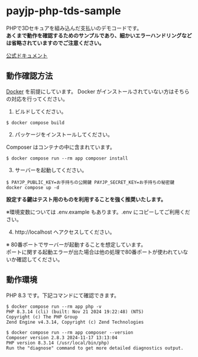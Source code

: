# payjp-php-tds-sample

PHPで3Dセキュアを組み込んだ支払いのデモコードです。  
**あくまで動作を確認するためのサンプルであり、細かいエラーハンドリングなどは省略されていますのでご注意ください。**  

[公式ドキュメント](https://pay.jp/docs/guideline-payjp-three-d-secure)


## 動作確認方法

[Docker](https://www.docker.com/ja-jp/) を前提にしています。
Docker がインストールされていない方はそちらの対応を行ってください。

1. ビルドしてください。

```shell
$ docker compose build
```

2. パッケージをインストールしてください。

Composer はコンテナの中に含まれています。

```shell
$ docker compose run --rm app composer install
```

3. サーバーを起動してください。

```shell
$ PAYJP_PUBLIC_KEY=お手持ちの公開鍵 PAYJP_SECRET_KEY=お手持ちの秘密鍵 docker compose up -d
```

**設定する鍵はテスト用のものを利用することを強く推奨いたします。**

※環境変数については .env.example もあります。.env にコピーしてご利用ください。

4. http://localhost へアクセスしてください。

※ 80番ポートでサーバーが起動することを想定しています。  
ポートに関する起動エラーが出た場合は他の処理で80番ポートが使われていないか確認してください。


## 動作環境

PHP 8.3 です。下記コマンドにて確認できます。

```shell
$ docker compose run --rm app php -v
PHP 8.3.14 (cli) (built: Nov 21 2024 19:22:48) (NTS)
Copyright (c) The PHP Group
Zend Engine v4.3.14, Copyright (c) Zend Technologies

$ docker compose run --rm app composer --version
Composer version 2.8.3 2024-11-17 13:13:04
PHP version 8.3.14 (/usr/local/bin/php)
Run the "diagnose" command to get more detailed diagnostics output.
```
